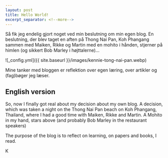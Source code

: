 ```yaml
---
layout: post
title: Hello World!
excerpt_separator: <!--more-->
---
```


Så fik jeg endelig gjort noget ved min beslutning om min egen blog. En beslutning, der blev taget en aften på Thong Nai Pan, Koh Phangang sammen med Maiken, Rikke og Martin med en mohito i hånden, stjerner på himlen (og sikkert Bob Marley i højttalerne)… 
<!--more-->
![_config.yml]({{ site.baseurl }}/images/kennie-tong-nai-pan.webp)  
  

Mine tanker med bloggen er reflektion over egen læring, over artikler og (fag)bøger jeg læser. 

## English version
So, now I finally got real about my decision about my own blog. A decision, which was taken a night on the Thong Nai Pan beach on Koh Phangang, Thailand, where I had a good time with Maiken, Rikke and Martin. A Mohito in my hand, stars above (and probably Bob Marley in the restaurant speakers) 

 
The purpose of the blog is to reflect on learning, on papers and books, I read. 


K
